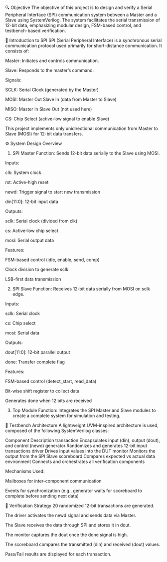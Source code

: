🔍 Objective
The objective of this project is to design and verify a Serial Peripheral Interface (SPI) communication system between a Master and a Slave using SystemVerilog. The system facilitates the serial transmission of 12-bit data, emphasizing modular design, FSM-based control, and testbench-based verification.

🧠 Introduction to SPI
SPI (Serial Peripheral Interface) is a synchronous serial communication protocol used primarily for short-distance communication. It consists of:

Master: Initiates and controls communication.

Slave: Responds to the master’s command.

Signals:

SCLK: Serial Clock (generated by the Master)

MOSI: Master Out Slave In (data from Master to Slave)

MISO: Master In Slave Out (not used here)

CS: Chip Select (active-low signal to enable Slave)

This project implements only unidirectional communication from Master to Slave (MOSI) for 12-bit data transfers.

⚙️ System Design Overview
1. SPI Master
Function: Sends 12-bit data serially to the Slave using MOSI.

Inputs:

clk: System clock

rst: Active-high reset

newd: Trigger signal to start new transmission

din[11:0]: 12-bit input data

Outputs:

sclk: Serial clock (divided from clk)

cs: Active-low chip select

mosi: Serial output data

Features:

FSM-based control (idle, enable, send, comp)

Clock division to generate sclk

LSB-first data transmission

2. SPI Slave
Function: Receives 12-bit data serially from MOSI on sclk edge.

Inputs:

sclk: Serial clock

cs: Chip select

mosi: Serial data

Outputs:

dout[11:0]: 12-bit parallel output

done: Transfer complete flag

Features:

FSM-based control (detect_start, read_data)

Bit-wise shift register to collect data

Generates done when 12 bits are received

3. Top Module
Function: Integrates the SPI Master and Slave modules to create a complete system for simulation and testing.

🧪 Testbench Architecture
A lightweight UVM-inspired architecture is used, composed of the following SystemVerilog classes:

Component	Description
transaction	Encapsulates input (din), output (dout), and control (newd)
generator	Randomizes and generates 12-bit input transactions
driver	Drives input values into the DUT
monitor	Monitors the output from the SPI Slave
scoreboard	Compares expected vs actual data
environment	Connects and orchestrates all verification components

Mechanisms Used:

Mailboxes for inter-component communication

Events for synchronization (e.g., generator waits for scoreboard to complete before sending next data)

🧪 Verification Strategy
20 randomized 12-bit transactions are generated.

The driver activates the newd signal and sends data via Master.

The Slave receives the data through SPI and stores it in dout.

The monitor captures the dout once the done signal is high.

The scoreboard compares the transmitted (din) and received (dout) values.

Pass/Fail results are displayed for each transaction.


